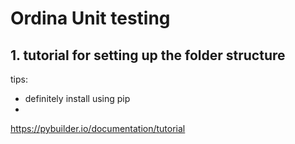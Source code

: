 # Ordina Unit testing

## 1. tutorial for setting up the folder structure
tips:
- definitely install using pip
- 
https://pybuilder.io/documentation/tutorial